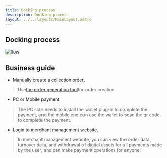 ```yaml
---
title: Docking process
description: Docking process
layout: ../../layouts/MainLayout.astro
---
```


## Docking process

![flow](/flow-en.jpeg)

## Business guide
- Manually create a collection order.    
> Use<a href="https://debug-tools.cpay.network/" target="_blank">the order generation tool</a>for order creation.

- PC or Mobile payment.      
> The PC side needs to install the wallet plug-in to complete the payment, and the mobile end can use the wallet to scan the qr code to complete the payment.

- Login to merchant management website.      
> In merchant management website, you can view the order data, turnover data, and withdrawal of digital assets for all payments made by the user, and can make payment operations for anyone.